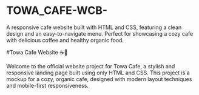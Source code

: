 # TOWA_CAFE-WCB-
A responsive cafe website built with HTML and CSS, featuring a clean design and an easy-to-navigate menu. Perfect for showcasing a cozy cafe with delicious coffee and healthy organic food.

#Towa Cafe Website ☕🌿

Welcome to the official website project for Towa Cafe, a stylish and responsive landing page built using only HTML and CSS. This project is a mockup for a cozy, organic cafe, designed with modern layout techniques and mobile-first responsiveness.
